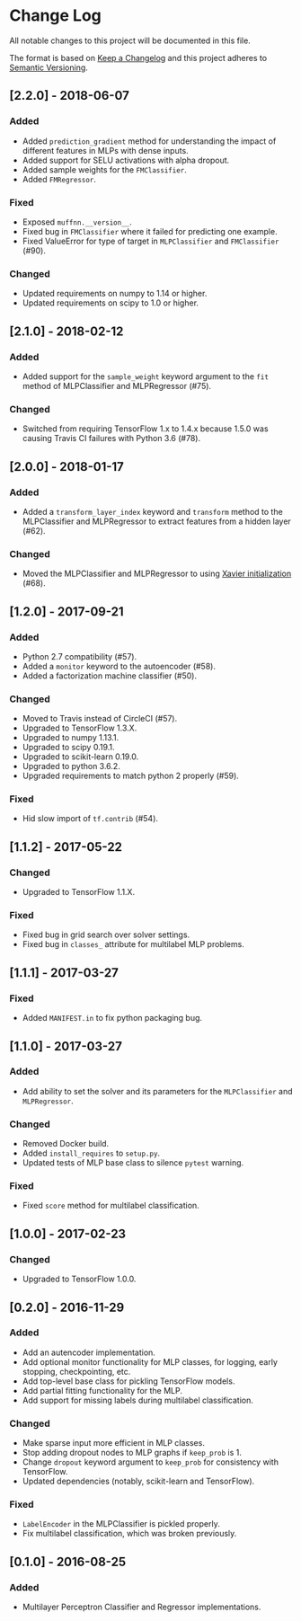 # Change Log
All notable changes to this project will be documented in this file.

The format is based on [Keep a Changelog](http://keepachangelog.com/)
and this project adheres to [Semantic Versioning](http://semver.org/).

## [2.2.0] - 2018-06-07

### Added

- Added `prediction_gradient` method for understanding the impact of different
  features in MLPs with dense inputs.
- Added support for SELU activations with alpha dropout.
- Added sample weights for the `FMClassifier`.
- Added `FMRegressor`.

### Fixed

- Exposed `muffnn.__version__`.
- Fixed bug in `FMClassifier` where it failed for predicting one example.
- Fixed ValueError for type of target in `MLPClassifier` and `FMClassifier` (#90).

### Changed

- Updated requirements on numpy to 1.14 or higher.
- Updated requirements on scipy to 1.0 or higher.

## [2.1.0] - 2018-02-12

### Added

- Added support for the `sample_weight` keyword argument to the `fit`
  method of MLPClassifier and MLPRegressor (#75).

### Changed

- Switched from requiring TensorFlow 1.x to 1.4.x because 1.5.0 was causing
  Travis CI failures with Python 3.6 (#78).

## [2.0.0] - 2018-01-17

### Added

- Added a `transform_layer_index` keyword and `transform` method to the
  MLPClassifier and MLPRegressor to extract features from a hidden layer (#62).

### Changed

- Moved the MLPClassifier and MLPRegressor to using
  [Xavier initialization](https://www.tensorflow.org/api_docs/python/tf/contrib/layers/xavier_initializer) (#68).

## [1.2.0] - 2017-09-21

### Added

- Python 2.7 compatibility (#57).
- Added a `monitor` keyword to the autoencoder (#58).
- Added a factorization machine classifier (#50).

### Changed

- Moved to Travis instead of CircleCI (#57).
- Upgraded to TensorFlow 1.3.X.
- Upgraded to numpy 1.13.1.
- Upgraded to scipy 0.19.1.
- Upgraded to scikit-learn 0.19.0.
- Upgraded to python 3.6.2.
- Upgraded requirements to match python 2 properly (#59).

### Fixed

- Hid slow import of `tf.contrib` (#54).

## [1.1.2] - 2017-05-22

### Changed

- Upgraded to TensorFlow 1.1.X.

### Fixed

- Fixed bug in grid search over solver settings.
- Fixed bug in `classes_` attribute for multilabel MLP problems.

## [1.1.1] - 2017-03-27

### Fixed

- Added `MANIFEST.in` to fix python packaging bug.

## [1.1.0] - 2017-03-27

### Added

- Add ability to set the solver and its parameters for the `MLPClassifier` and `MLPRegressor`.

### Changed

- Removed Docker build.
- Added `install_requires` to `setup.py`.
- Updated tests of MLP base class to silence `pytest` warning.

### Fixed

- Fixed `score` method for multilabel classification.

## [1.0.0] - 2017-02-23

### Changed

- Upgraded to TensorFlow 1.0.0.

## [0.2.0] - 2016-11-29

### Added

- Add an autencoder implementation.
- Add optional monitor functionality for MLP classes, for logging, early
  stopping, checkpointing, etc.
- Add top-level base class for pickling TensorFlow models.
- Add partial fitting functionality for the MLP.
- Add support for missing labels during multilabel classification.

### Changed

- Make sparse input more efficient in MLP classes.
- Stop adding dropout nodes to MLP graphs if `keep_prob` is 1.
- Change `dropout` keyword argument to `keep_prob` for consistency with
  TensorFlow.
- Updated dependencies (notably, scikit-learn and TensorFlow).

### Fixed

- `LabelEncoder` in the MLPClassifier is pickled properly.
- Fix multilabel classification, which was broken previously.

## [0.1.0] - 2016-08-25

### Added

- Multilayer Perceptron Classifier and Regressor implementations.
